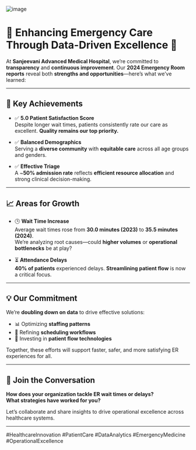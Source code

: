 ![image](https://github.com/user-attachments/assets/73e66706-a790-40d0-a501-1ab1a8545352)


# 🚀 Enhancing Emergency Care Through Data-Driven Excellence 🚀

At **Sanjeevani Advanced Medical Hospital**, we’re committed to **transparency** and **continuous improvement**. Our **2024 Emergency Room reports** reveal both **strengths and opportunities**—here’s what we’ve learned:

---

## 🌟 Key Achievements

- ✅ **5.0 Patient Satisfaction Score**  
  Despite longer wait times, patients consistently rate our care as excellent. **Quality remains our top priority.**

- ✅ **Balanced Demographics**  
  Serving a **diverse community** with **equitable care** across all age groups and genders.

- ✅ **Effective Triage**  
  A ~**50% admission rate** reflects **efficient resource allocation** and strong clinical decision-making.

---

## 📈 Areas for Growth

- 🕒 **Wait Time Increase**  
  Average wait times rose from **30.0 minutes (2023)** to **35.5 minutes (2024)**.  
  We’re analyzing root causes—could **higher volumes** or **operational bottlenecks** be at play?

- ⏳ **Attendance Delays**  
  **40% of patients** experienced delays. **Streamlining patient flow** is now a critical focus.

---

## 💡 Our Commitment

We’re **doubling down on data** to drive effective solutions:

- 📊 Optimizing **staffing patterns**
- 📅 Refining **scheduling workflows**
- 🏥 Investing in **patient flow technologies**

Together, these efforts will support faster, safer, and more satisfying ER experiences for all.

---

## 🤝 Join the Conversation

**How does your organization tackle ER wait times or delays?**  
**What strategies have worked for you?**  

Let’s collaborate and share insights to drive operational excellence across healthcare systems.

---

#HealthcareInnovation #PatientCare #DataAnalytics #EmergencyMedicine #OperationalExcellence


